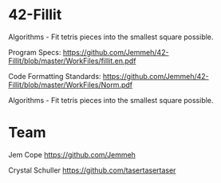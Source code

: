 # 42-Fillit
Algorithms - Fit tetris pieces into the smallest square possible.

Program Specs: <https://github.com/Jemmeh/42-Fillit/blob/master/WorkFiles/fillit.en.pdf>

Code Formatting Standards: <https://github.com/Jemmeh/42-Fillit/blob/master/WorkFiles/Norm.pdf>

Algorithms - Fit tetris pieces into the smallest square possible.


# Team
Jem Cope <https://github.com/Jemmeh>

Crystal Schuller <https://github.com/tasertasertaser>
